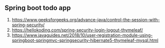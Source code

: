 ## Spring boot todo app

1. https://www.geeksforgeeks.org/advance-java/control-the-session-with-spring-security/
2. https://hellokoding.com/spring-security-login-logout-thymeleaf/
3. https://www.javaguides.net/2018/10/user-registration-module-using-springboot-springmvc-springsecurity-hibernate5-thymeleaf-mysql.html
